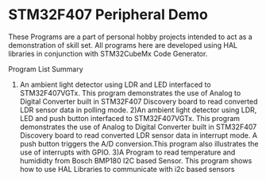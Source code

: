 # STM32F407 Peripheral Demo
These Programs are a part of personal hobby projects intended to act as a demonstration of skill set.
All programs here are developed using HAL libraries in conjunction with STM32CubeMx Code Generator.

Program List Summary
1) An ambient light detector using LDR and LED interfaced to STM32F407VGTx. 
  This program demonstrates the use of Analog to Digital Converter built in STM32F407 Discovery board to read converted LDR sensor data in polling mode. 
2)An ambient light detector using LDR, LED and push button interfaced to STM32F407VGTx. 
  This program demonstrates the use of Analog to Digital Converter built in STM32F407 Discovery board to read converted LDR sensor data in interrupt mode. 
  A push button triggers the A/D conversion.This program also illustrates the use of interrupts with GPIO.
3)A Program to read temperature and humididty from Bosch BMP180 I2C based Sensor.
  This program shows how to use HAL Libraries to communicate with i2c based sensors

